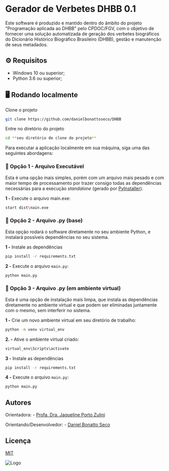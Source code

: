 
# Gerador de Verbetes DHBB 0.1

Este software é produzido e mantido dentro do âmbito do projeto "Programação aplicada ao DHBB" pelo CPDOC/FGV, com o objetivo de fornecer uma solução automatizada de geração dos verbetes biográficos do Dicionário Histórico Biográfico Brasileiro (DHBB),  gestão e manutenção de seus metadados.

## ⚙️ Requisitos
- Windows 10 ou superior;
- Python 3.6 ou superior;

## 🖥️ Rodando localmente

Clone o projeto

```bash
git clone https://github.com/danielbonattoseco/DHBB
```

Entre no diretório do projeto


```bash
cd **seu diretório de clone do projeto**
```

Para executar a aplicação localmente em sua máquina, siga uma das seguintes abordagens:

### 🔴 Opção 1 -  Arquivo Executável

Esta é uma opção mais simples, porém com um arquivo mais pesado e com maior tempo de processamento por trazer consigo todas as dependências necessárias para a execução *standalone* (gerado por [PyInstaller](https://pyinstaller.org/en/stable/)).

**1 -** Execute o arquivo main.exe:

```bash
start dist\main.exe
```

### 🔴 Opção 2 - Arquivo .py (base)

Esta opção rodará o software diretamente no seu ambiente Python, e instalará possíveis dependências no seu sistema.

**1 -** Instale as dependências

```bash
pip install -r requirements.txt
```

**2 -** Execute o arquivo `main.py`:
```bash
python main.py
```

### 🔴 Opção 3 - Arquivo .py (em ambiente virtual)

Esta é uma opção de instalação mais limpa, que instala as dependências diretamente no ambiente virtual e que podem ser eliminadas juntamente com o mesmo, sem interferir no sistema.

**1 -** Crie um novo ambiente virtual em seu diretório de trabalho:

```bash
python -m venv virtual_env
```

**2. -** Ative o ambiente virtual criado:

```bash
virtual_env\Scripts\activate
```
**3 -** Instale as dependências

```bash
pip install -r requirements.txt
```

**4 -** Execute o arquivo `main.py`:
```bash
python main.py
```
## Autores
Orientadora: - [Profa. Dra. Jaqueline Porto Zulini](http://lattes.cnpq.br/4672784311890510)

Orientando/Desenvolvedor: - [Daniel Bonatto Seco](http://lattes.cnpq.br/8325397475123191)

## Licença

[MIT](https://choosealicense.com/licenses/mit/)




![Logo](https://cpdoc.fgv.br/sites/default/files/inline-images/logo-pt-br.png)
